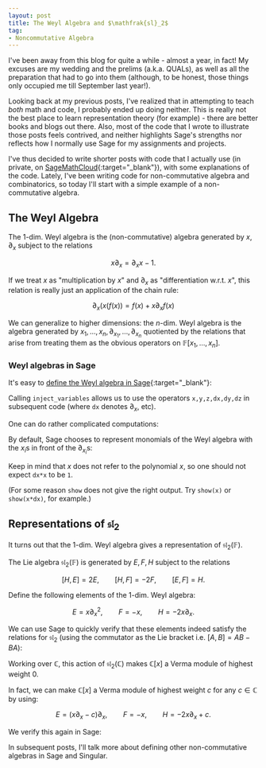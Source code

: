 ```yaml
---
layout: post
title: The Weyl Algebra and $\mathfrak{sl}_2$
tag: 
- Noncommutative Algebra
---
```

<!--more-->

I've been away from this blog for quite a while - almost a year, in fact! My excuses are my wedding and the prelims (a.k.a. QUALs), as well as all the preparation that had to go into them (although, to be honest, those things only occupied me till September last year!). 

Looking back at my previous posts, I've realized that in attempting to teach *both* math and code, I probably ended up doing neither. This is really not the best place to learn representation theory (for example) - there are better books and blogs out there. Also, most of the code that I wrote to illustrate those posts feels contrived, and neither highlights Sage's strengths nor reflects how I normally use Sage for my assignments and projects.

I've thus decided to write shorter posts with code that I actually use (in private, on [SageMathCloud](https://cloud.sagemath.com/){:target="_blank"}), with some explanations of the code. Lately, I've been writing code for non-commutative algebra and combinatorics, so today I'll start with a simple example of a non-commutative algebra.

## The Weyl Algebra
The $1$-dim. Weyl algebra is the (non-commutative) algebra generated by $x, \partial_x$ subject to the relations

$$
x \partial_x = \partial_x x - 1.
$$

If we treat $x$ as "multiplication by $x$" and $\partial_x$ as  "differentiation w.r.t. $x$", this relation is really just an application of the chain rule:

$$
\partial_x (x (f(x)) = f(x) + x \partial_x f(x)
$$

We can generalize to higher dimensions: the $n$-dim. Weyl algebra is the algebra generated by  $x_1,\dots,x_n,\partial_{x_1},\dots,\partial_{x_n}$ quotiented by the relations that arise from treating them as the obvious operators on $\mathbb{F}[x_1,\dots,x_n]$.

### Weyl algebras in Sage
It's easy to [define the Weyl algebra in Sage](http://doc.sagemath.org/html/en/reference/algebras/sage/algebras/weyl_algebra.html){:target="_blank"}:

<div class="linked">
  <script type="text/x-sage">
# 3-dim Weyl algebra over QQ[x,y,z]
R.<x,y,z> = QQ[]
W = DifferentialWeylAlgebra(R)
W.inject_variables()
  </script>
</div>

Calling `inject_variables` allows us to use the operators `x,y,z,dx,dy,dz` in subsequent code (where `dx` denotes $\partial_x$, etc).

One can do rather complicated computations:

<div class="linked">
  <script type="text/x-sage">
dx * dy * dz * (x + y + z)^2
  </script>
</div>

By default, Sage chooses to represent monomials of the Weyl algebra with the $x_i$s in front of the $\partial_{x_i}$s:

<div class="linked">
  <script type="text/x-sage">
dx*x
  </script>
</div>

Keep in mind that $x$ does not refer to the polynomial $x$, so one should not expect `dx*x` to be `1`. 

(For some reason `show` does not give the right output. Try `show(x)` or `show(x*dx)`, for example.)

## Representations of $\mathfrak{sl}_2$
It turns out that the $1$-dim. Weyl algebra gives a representation of $\mathfrak{sl}_2(\mathbb{F})$. 

The Lie algebra $\mathfrak{sl}_2(\mathbb{F})$ is generated by $E,F,H$ subject to the relations

$$
[H,E] = 2E, \qquad [H,F] = -2F, \qquad [E,F] = H.
$$

Define the following elements of the $1$-dim. Weyl algebra:

$$
E = x \partial_x^2,\qquad F = -x,\qquad H = -2x\partial_x.
$$

We can use Sage to quickly verify that these elements indeed satisfy the relations for $\mathfrak{sl}_2$ (using the commutator as the Lie bracket i.e. $[A,B] = AB - BA$):

<div class="sage">
  <script type="text/x-sage">
R.<x> = QQ[]
W = DifferentialWeylAlgebra(R)
W.inject_variables()

E = x*dx^2
F = -x
H = -2*x*dx

print H*E - E*H == 2*E
print H*F - F*H == -2*F
print E*F - F*E == H
  </script>
</div>

Working over $\mathbb{C}$, this action of $\mathfrak{sl}_2(\mathbb{C})$ makes $\mathbb{C}[x]$ a Verma module of highest weight $0$.

In fact, we can make $\mathbb{C}[x]$ a Verma module of highest weight $c$ for any $c \in \mathbb{C}$ by using:

$$
E = (x \partial_x - c)\partial_x,\qquad F = -x,\qquad H = -2x\partial_x + c.
$$

We verify this again in Sage:

<div class="sage">
  <script type="text/x-sage">
Fc.<c> = CC[] # This allows c to be a complex indeterminate 
R.<x> = Fc[]
W = DifferentialWeylAlgebra(R)
W.inject_variables()

E = (x*dx-c)*dx
F = -x
H = -2*x*dx + c

print H*E - E*H == 2*E
print H*F - F*H == -2*F
print E*F - F*E == H
  </script>
</div>

In subsequent posts, I'll talk more about defining other non-commutative algebras in Sage and Singular.
